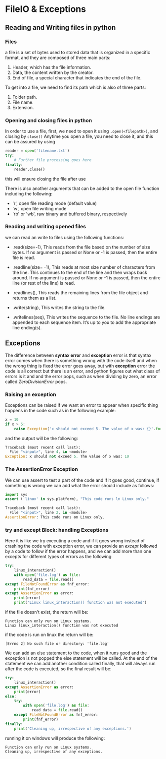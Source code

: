 # FileIO & Exceptions

## Reading and Writing files in python

### Files

a file is a set of bytes used to stored data that is organized in a specific format, and they are composed of three main parts:

1. Header, which has the file information.
2. Data, the content written by the creator.
3. End of file, a special character that indicates the end of the file.

To get into a file, we need to find its path which is also of three parts:

1. Folder path.
2. File name.
3. Extension.

### Opening and closing files in python

In order to use a file, first, we need to open it using `.open(<filepath>)`, and closing by `close()`
Anytime you open a file, you need to close it, and this can be assured by using

```python
reader = open('filename.txt')
try:
    # Further file processing goes here
finally:
    reader.close()
```

this will ensure closing the file after use

There is also another arguments that can be added to the open file function including the following:

* 'r', open file reading mode (default value)
* 'w', open file writing mode
* 'rb' or 'wb', raw binary and buffered binary, respectively

### Reading and writing opened files

we can read an write to files using the following functions:

* .read(size=-1), This reads from the file based on the number of size bytes. If no argument is passed or None or -1 is passed, then the entire file is read.

* .readline(size= -1), This reads at most size number of characters from the line. This continues to the end of the line and then wraps back around. If no argument is passed or None or -1 is passed, then the entire line (or rest of the line) is read.

* .readlines(), This reads the remaining lines from the file object and returns them as a list.

* .write(string), This writes the string to the file.

* .writelines(seq), This writes the sequence to the file. No line endings are appended to each sequence item. It’s up to you to add the appropriate line ending(s).

## Exceptions

The difference between **syntax error** and **exception** error is that syntax error comes when there is something wrong with the code itself and when the wrong thing is fixed the error goes away, but with **exception** error the code is all correct but there is an error, and python figures out what class of errors is it and and the error pops, such as when dividing by zero, an error called *ZeroDivisionError* pops.

### Raising an exception

Exceptions can be raised if we want an error to appear when specific thing happens in the code such as in the following example:

```python
x = 10
if x > 5:
    raise Exception('x should not exceed 5. The value of x was: {}'.format(x))
```

and the output will be the following:

```Python Traceback
Traceback (most recent call last):
  File "<input>", line 4, in <module>
Exception: x should not exceed 5. The value of x was: 10
```

### The AssertionError Exception

We can use assert to test a part of the code and if it goes good, continue, if something is wrong we can add what the error should include as follows:

```python
import sys
assert ('linux' in sys.platform), "This code runs ln Linux only."
```

```python
Traceback (most recent call last):
  File "<input>", line 2, in <module>
AssertionError: This code runs on Linux only.
```

### try and except Block: handling Exceptions

Here it is like we try executing a code and if it goes wrong instead of crashing the code with exception error, we can provide an *except* followed by a code to follow if the error happens, and we can add more than one excepts for different types of errors as the following:

```python
try:
    linux_interaction()
    with open('file.log') as file:
        read_data = file.read()
except FileNotFoundError as fnf_error:
    print(fnf_error)
except AssertionError as error:
    print(error)
    print('Linux linux_interaction() function was not executed')
```

if the file doesn't exist, the return will be:

```shell
Function can only run on Linux systems.
Linux linux_interaction() function was not executed
```

if the code is run on linux the return will be:

```shell
[Errno 2] No such file or directory: 'file.log'
```

We can add an else statement to the code, when it runs good and the exception is not popped the else statement will be called.
At the end of the statement we can add another condition called finally, that will always run after the code is executed, so the final result will be:

```python
try:
    linux_interaction()
except AssertionError as error:
    print(error)
else:
    try:
        with open('file.log') as file:
            read_data = file.read()
    except FileNotFoundError as fnf_error:
        print(fnf_error)
finally:
    print('Cleaning up, irrespective of any exceptions.')
```

running it on windows will produce the following:

```shell
Function can only run on Linux systems.
Cleaning up, irrespective of any exceptions.
```

